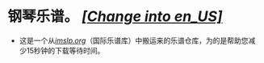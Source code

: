 # 钢琴乐谱。 *[[Change into en_US]](https://github.com/SakurajimaMai02/Piano-Scores/blob/main/README.md)*
- 这是一个从[*imslp.org*](https://imslp.org/)（国际乐谱库）中搬运来的乐谱仓库，为的是帮助您减少15秒钟的下载等待时间。
